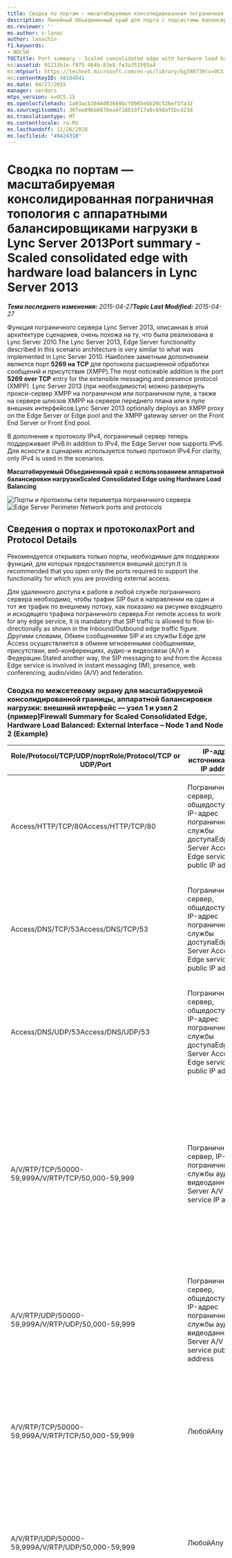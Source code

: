 ```yaml
---
title: Сводка по портам — масштабируемая консолидированная пограничная топология с аппаратными балансировщиками нагрузки
description: Линейный Объединенный край для порта с подсистемы балансировки нагрузки оборудования.
ms.reviewer: ''
ms.author: v-lanac
author: lanachin
f1.keywords:
- NOCSH
TOCTitle: Port summary - Scaled consolidated edge with hardware load balancers
ms:assetid: 91213b1e-f875-464b-83e8-fe3a351595a4
ms:mtpsurl: https://technet.microsoft.com/en-us/library/Gg398739(v=OCS.15)
ms:contentKeyID: 48184841
ms.date: 04/27/2015
manager: serdars
mtps_version: v=OCS.15
ms.openlocfilehash: 1a03acb3644d83669bcf0065ebb20c526ef5fa32
ms.sourcegitcommit: 36fee89bb887bea4f18b19f17a8c69daf5bc423d
ms.translationtype: MT
ms.contentlocale: ru-RU
ms.lasthandoff: 11/26/2020
ms.locfileid: "49424318"
---
```

# <a name="port-summary---scaled-consolidated-edge-with-hardware-load-balancers-in-lync-server-2013"></a><span data-ttu-id="9f6da-103">Сводка по портам — масштабируемая консолидированная пограничная топология с аппаратными балансировщиками нагрузки в Lync Server 2013</span><span class="sxs-lookup"><span data-stu-id="9f6da-103">Port summary - Scaled consolidated edge with hardware load balancers in Lync Server 2013</span></span>

<div data-xmlns="http://www.w3.org/1999/xhtml">

<div class="topic" data-xmlns="http://www.w3.org/1999/xhtml" data-msxsl="urn:schemas-microsoft-com:xslt" data-cs="https://msdn.microsoft.com/">

<div data-asp="https://msdn2.microsoft.com/asp">



</div>

<div id="mainSection">

<div id="mainBody"><span data-ttu-id="9f6da-104">

<span> </span></span><span class="sxs-lookup"><span data-stu-id="9f6da-104">

<span> </span></span></span>

<span data-ttu-id="9f6da-105">_**Тема последнего изменения:** 2015-04-27_</span><span class="sxs-lookup"><span data-stu-id="9f6da-105">_**Topic Last Modified:** 2015-04-27_</span></span>

<span data-ttu-id="9f6da-106">Функция пограничного сервера Lync Server 2013, описанная в этой архитектуре сценариев, очень похожа на ту, что была реализована в Lync Server 2010.</span><span class="sxs-lookup"><span data-stu-id="9f6da-106">The Lync Server 2013, Edge Server functionality described in this scenario architecture is very similar to what was implemented in Lync Server 2010.</span></span> <span data-ttu-id="9f6da-107">Наиболее заметным дополнением является порт **5269 на TCP** для протокола расширенной обработки сообщений и присутствия (XMPP).</span><span class="sxs-lookup"><span data-stu-id="9f6da-107">The most noticeable addition is the port **5269 over TCP** entry for the extensible messaging and presence protocol (XMPP).</span></span> <span data-ttu-id="9f6da-108">Lync Server 2013 (при необходимости) можно развернуть прокси-сервер XMPP на пограничном или пограничном пуле, а также на сервере шлюзов XMPP на сервере переднего плана или в пуле внешних интерфейсов.</span><span class="sxs-lookup"><span data-stu-id="9f6da-108">Lync Server 2013 optionally deploys an XMPP proxy on the Edge Server or Edge pool and the XMPP gateway server on the Front End Server or Front End pool.</span></span>

<span data-ttu-id="9f6da-109">В дополнение к протоколу IPv4, пограничный сервер теперь поддерживает IPv6.</span><span class="sxs-lookup"><span data-stu-id="9f6da-109">In addition to IPv4, the Edge Server now supports IPv6.</span></span> <span data-ttu-id="9f6da-110">Для ясности в сценариях используется только протокол IPv4.</span><span class="sxs-lookup"><span data-stu-id="9f6da-110">For clarity, only IPv4 is used in the scenarios.</span></span>

<span data-ttu-id="9f6da-111">**Масштабируемый Объединенный край с использованием аппаратной балансировки нагрузки**</span><span class="sxs-lookup"><span data-stu-id="9f6da-111">**Scaled Consolidated Edge using Hardware Load Balancing**</span></span>

<span data-ttu-id="9f6da-112">![Порты и протоколы сети периметра пограничного сервера](images/Gg398739.063f7dd1-16db-4cc7-8708-bca9bc41184d(OCS.15).jpg "Порты и протоколы сети периметра пограничного сервера")</span><span class="sxs-lookup"><span data-stu-id="9f6da-112">![Edge Server Perimeter Network ports and protocols](images/Gg398739.063f7dd1-16db-4cc7-8708-bca9bc41184d(OCS.15).jpg "Edge Server Perimeter Network ports and protocols")</span></span>

<div>

## <a name="port-and-protocol-details"></a><span data-ttu-id="9f6da-113">Сведения о портах и протоколах</span><span class="sxs-lookup"><span data-stu-id="9f6da-113">Port and Protocol Details</span></span>

<span data-ttu-id="9f6da-114">Рекомендуется открывать только порты, необходимые для поддержки функций, для которых предоставляется внешний доступ.</span><span class="sxs-lookup"><span data-stu-id="9f6da-114">It is recommended that you open only the ports required to support the functionality for which you are providing external access.</span></span>

<span data-ttu-id="9f6da-115">Для удаленного доступа к работе в любой службе пограничного сервера необходимо, чтобы трафик SIP был в направлении на один и тот же трафик по внешнему потоку, как показано на рисунке входящего и исходящего трафика пограничного сервера.</span><span class="sxs-lookup"><span data-stu-id="9f6da-115">For remote access to work for any edge service, it is mandatory that SIP traffic is allowed to flow bi-directionally as shown in the Inbound/Outbound edge traffic figure.</span></span> <span data-ttu-id="9f6da-116">Другими словами, Обмен сообщениями SIP и из службы Edge для Access осуществляется в обмене мгновенными сообщениями, присутствии, веб-конференциях, аудио-и видеосвязи (A/V) и Федерации.</span><span class="sxs-lookup"><span data-stu-id="9f6da-116">Stated another way, the SIP messaging to and from the Access Edge service is involved in instant messaging (IM), presence, web conferencing, audio/video (A/V) and federation.</span></span>

### <a name="firewall-summary-for-scaled-consolidated-edge-hardware-load-balanced-external-interface--node-1-and-node-2-example"></a><span data-ttu-id="9f6da-117">Сводка по межсетевому экрану для масштабируемой консолидированной границы, аппаратной балансировки нагрузки: внешний интерфейс — узел 1 и узел 2 (пример)</span><span class="sxs-lookup"><span data-stu-id="9f6da-117">Firewall Summary for Scaled Consolidated Edge, Hardware Load Balanced: External Interface – Node 1 and Node 2 (Example)</span></span>

<table>
<colgroup>
<col style="width: 25%" />
<col style="width: 25%" />
<col style="width: 25%" />
<col style="width: 25%" />
</colgroup>
<thead>
<tr class="header">
<th><span data-ttu-id="9f6da-118">Role/Protocol/TCP/UDP/порт</span><span class="sxs-lookup"><span data-stu-id="9f6da-118">Role/Protocol/TCP or UDP/Port</span></span></th>
<th><span data-ttu-id="9f6da-119">IP-адрес источника</span><span class="sxs-lookup"><span data-stu-id="9f6da-119">Source IP address</span></span></th>
<th><span data-ttu-id="9f6da-120">IP-адрес назначения</span><span class="sxs-lookup"><span data-stu-id="9f6da-120">Destination IP address</span></span></th>
<th><span data-ttu-id="9f6da-121">Примечания.</span><span class="sxs-lookup"><span data-stu-id="9f6da-121">Notes</span></span></th>
</tr>
</thead>
<tbody>
<tr class="odd">
<td><p><span data-ttu-id="9f6da-122">Access/HTTP/TCP/80</span><span class="sxs-lookup"><span data-stu-id="9f6da-122">Access/HTTP/TCP/80</span></span></p></td>
<td><p><span data-ttu-id="9f6da-123">Пограничный сервер, общедоступный IP-адрес пограничной службы доступа</span><span class="sxs-lookup"><span data-stu-id="9f6da-123">Edge Server Access Edge service public IP address</span></span></p></td>
<td><p><span data-ttu-id="9f6da-124">Любой</span><span class="sxs-lookup"><span data-stu-id="9f6da-124">Any</span></span></p></td>
<td><p><span data-ttu-id="9f6da-125">Проверка отзыва сертификатов и получения CRL</span><span class="sxs-lookup"><span data-stu-id="9f6da-125">Certificate revocation/CRL check and retrieval</span></span></p></td>
</tr>
<tr class="even">
<td><p><span data-ttu-id="9f6da-126">Access/DNS/TCP/53</span><span class="sxs-lookup"><span data-stu-id="9f6da-126">Access/DNS/TCP/53</span></span></p></td>
<td><p><span data-ttu-id="9f6da-127">Пограничный сервер, общедоступный IP-адрес пограничной службы доступа</span><span class="sxs-lookup"><span data-stu-id="9f6da-127">Edge Server Access Edge service public IP address</span></span></p></td>
<td><p><span data-ttu-id="9f6da-128">Любой</span><span class="sxs-lookup"><span data-stu-id="9f6da-128">Any</span></span></p></td>
<td><p><span data-ttu-id="9f6da-129">Запрос DNS по протоколу TCP</span><span class="sxs-lookup"><span data-stu-id="9f6da-129">DNS query over TCP</span></span></p></td>
</tr>
<tr class="odd">
<td><p><span data-ttu-id="9f6da-130">Access/DNS/UDP/53</span><span class="sxs-lookup"><span data-stu-id="9f6da-130">Access/DNS/UDP/53</span></span></p></td>
<td><p><span data-ttu-id="9f6da-131">Пограничный сервер, общедоступный IP-адрес пограничной службы доступа</span><span class="sxs-lookup"><span data-stu-id="9f6da-131">Edge Server Access Edge service public IP address</span></span></p></td>
<td><p><span data-ttu-id="9f6da-132">Любой</span><span class="sxs-lookup"><span data-stu-id="9f6da-132">Any</span></span></p></td>
<td><p><span data-ttu-id="9f6da-133">Запрос DNS по протоколу UDP</span><span class="sxs-lookup"><span data-stu-id="9f6da-133">DNS query over UDP</span></span></p></td>
</tr>
<tr class="even">
<td><p><span data-ttu-id="9f6da-134">A/V/RTP/TCP/50000-59,999</span><span class="sxs-lookup"><span data-stu-id="9f6da-134">A/V/RTP/TCP/50,000-59,999</span></span></p></td>
<td><p><span data-ttu-id="9f6da-135">Пограничный сервер, IP-адрес пограничной службы аудио- и видеоданных</span><span class="sxs-lookup"><span data-stu-id="9f6da-135">Edge Server A/V Edge service IP address</span></span></p></td>
<td><p><span data-ttu-id="9f6da-136">Любой</span><span class="sxs-lookup"><span data-stu-id="9f6da-136">Any</span></span></p></td>
<td><p><span data-ttu-id="9f6da-137">Требуется для Федерации с партнерами, работающими под управлением Office Communications Server 2007, Office Communications Server 2007 R2, Lync Server 2010 и Lync Server 2013.</span><span class="sxs-lookup"><span data-stu-id="9f6da-137">Required for federating with partners running Office Communications Server 2007, Office Communications Server 2007 R2, Lync Server 2010 and Lync Server 2013.</span></span></p></td>
</tr>
<tr class="odd">
<td><p><span data-ttu-id="9f6da-138">A/V/RTP/UDP/50000-59,999</span><span class="sxs-lookup"><span data-stu-id="9f6da-138">A/V/RTP/UDP/50,000-59,999</span></span></p></td>
<td><p><span data-ttu-id="9f6da-139">Пограничный сервер, общедоступный IP-адрес пограничной службы аудио- и видеоданных</span><span class="sxs-lookup"><span data-stu-id="9f6da-139">Edge Server A/V Edge service public IP address</span></span></p></td>
<td><p><span data-ttu-id="9f6da-140">Любой</span><span class="sxs-lookup"><span data-stu-id="9f6da-140">Any</span></span></p></td>
<td><p><span data-ttu-id="9f6da-141">Требуется только для Федерации с партнерами, работающими под управлением Office Communications Server 2007.</span><span class="sxs-lookup"><span data-stu-id="9f6da-141">Required only for federation with partners running Office Communications Server 2007.</span></span></p></td>
</tr>
<tr class="even">
<td><p><span data-ttu-id="9f6da-142">A/V/RTP/TCP/50000-59,999</span><span class="sxs-lookup"><span data-stu-id="9f6da-142">A/V/RTP/TCP/50,000-59,999</span></span></p></td>
<td><p><span data-ttu-id="9f6da-143">Любой</span><span class="sxs-lookup"><span data-stu-id="9f6da-143">Any</span></span></p></td>
<td><p><span data-ttu-id="9f6da-144">Пограничный сервер, общедоступный IP-адрес пограничной службы аудио- и видеоданных</span><span class="sxs-lookup"><span data-stu-id="9f6da-144">Edge Server A/V Edge service public IP address</span></span></p></td>
<td><p><span data-ttu-id="9f6da-145">Требуется только для Федерации с партнерами, работающими под управлением Office Communications Server 2007</span><span class="sxs-lookup"><span data-stu-id="9f6da-145">Required only for federation with partners running Office Communications Server 2007</span></span></p></td>
</tr>
<tr class="odd">
<td><p><span data-ttu-id="9f6da-146">A/V/RTP/UDP/50000-59,999</span><span class="sxs-lookup"><span data-stu-id="9f6da-146">A/V/RTP/UDP/50,000-59,999</span></span></p></td>
<td><p><span data-ttu-id="9f6da-147">Любой</span><span class="sxs-lookup"><span data-stu-id="9f6da-147">Any</span></span></p></td>
<td><p><span data-ttu-id="9f6da-148">Пограничный сервер, общедоступный IP-адрес пограничной службы аудио- и видеоданных</span><span class="sxs-lookup"><span data-stu-id="9f6da-148">Edge Server A/V Edge service public IP address</span></span></p></td>
<td><p><span data-ttu-id="9f6da-149">Требуется только для Федерации с партнерами, работающими под управлением Office Communications Server 2007</span><span class="sxs-lookup"><span data-stu-id="9f6da-149">Required only for federation with partners running Office Communications Server 2007</span></span></p></td>
</tr>
<tr class="even">
<td><p><span data-ttu-id="9f6da-150">A/V/STUN, MSTURN/UDP/3478</span><span class="sxs-lookup"><span data-stu-id="9f6da-150">A/V/STUN,MSTURN/UDP/3478</span></span></p></td>
<td><p><span data-ttu-id="9f6da-151">Пограничный сервер, общедоступный IP-адрес пограничной службы аудио- и видеоданных</span><span class="sxs-lookup"><span data-stu-id="9f6da-151">Edge Server A/V Edge service public IP address</span></span></p></td>
<td><p><span data-ttu-id="9f6da-152">Любой</span><span class="sxs-lookup"><span data-stu-id="9f6da-152">Any</span></span></p></td>
<td><p><span data-ttu-id="9f6da-153">3478 Outbound используется для определения версии пограничного сервера, с которым обменивается данными Lync Server, а также для мультимедийного трафика от пограничного сервера.</span><span class="sxs-lookup"><span data-stu-id="9f6da-153">3478 outbound is used to determine the version of Edge Server that Lync Server is communicating with and also for media traffic from Edge Server-to-Edge Server.</span></span> <span data-ttu-id="9f6da-154">Требуется для Федерации с Lync Server 2010, Windows Live Messenger и Office Communications Server 2007 R2, а также в том случае, если в компании развернуты несколько пулов Edge.</span><span class="sxs-lookup"><span data-stu-id="9f6da-154">Required for federation with Lync Server 2010, Windows Live Messenger, and Office Communications Server 2007 R2, and also if multiple Edge pools are deployed within a company.</span></span></p></td>
</tr>
<tr class="odd">
<td><p><span data-ttu-id="9f6da-155">A/V/STUN, MSTURN/UDP/3478</span><span class="sxs-lookup"><span data-stu-id="9f6da-155">A/V/STUN,MSTURN/UDP/3478</span></span></p></td>
<td><p><span data-ttu-id="9f6da-156">Любой</span><span class="sxs-lookup"><span data-stu-id="9f6da-156">Any</span></span></p></td>
<td><p><span data-ttu-id="9f6da-157">Пограничный сервер, общедоступный IP-адрес пограничной службы аудио- и видеоданных</span><span class="sxs-lookup"><span data-stu-id="9f6da-157">Edge Server A/V Edge service public IP address</span></span></p></td>
<td><p><span data-ttu-id="9f6da-158">STUN/отключите согласование кандидатов по протоколу UDP/3478</span><span class="sxs-lookup"><span data-stu-id="9f6da-158">STUN/TURN negotiation of candidates over UDP/3478</span></span></p></td>
</tr>
<tr class="even">
<td><p><span data-ttu-id="9f6da-159">A/V/STUN, MSTURN/TCP/443</span><span class="sxs-lookup"><span data-stu-id="9f6da-159">A/V/STUN,MSTURN/TCP/443</span></span></p></td>
<td><p><span data-ttu-id="9f6da-160">Любой</span><span class="sxs-lookup"><span data-stu-id="9f6da-160">Any</span></span></p></td>
<td><p><span data-ttu-id="9f6da-161">Пограничный сервер, общедоступный IP-адрес пограничной службы аудио- и видеоданных</span><span class="sxs-lookup"><span data-stu-id="9f6da-161">Edge Server A/V Edge service public IP address</span></span></p></td>
<td><p><span data-ttu-id="9f6da-162">STUN/отключите согласование кандидатов по протоколу TCP/443</span><span class="sxs-lookup"><span data-stu-id="9f6da-162">STUN/TURN negotiation of candidates over TCP/443</span></span></p></td>
</tr>
<tr class="odd">
<td><p><span data-ttu-id="9f6da-163">A/V/STUN, MSTURN/TCP/443</span><span class="sxs-lookup"><span data-stu-id="9f6da-163">A/V/STUN,MSTURN/TCP/443</span></span></p></td>
<td><p><span data-ttu-id="9f6da-164">Пограничный сервер, общедоступный IP-адрес пограничной службы аудио- и видеоданных</span><span class="sxs-lookup"><span data-stu-id="9f6da-164">Edge Server A/V Edge service public IP address</span></span></p></td>
<td><p><span data-ttu-id="9f6da-165">Любой</span><span class="sxs-lookup"><span data-stu-id="9f6da-165">Any</span></span></p></td>
<td><p><span data-ttu-id="9f6da-166">STUN/отключите согласование кандидатов по протоколу TCP/443</span><span class="sxs-lookup"><span data-stu-id="9f6da-166">STUN/TURN negotiation of candidates over TCP/443</span></span></p></td>
</tr>
</tbody>
</table>


### <a name="firewall-summary-for-scaled-consolidated-edge-hardware-load-balanced-internal-interface-node-1-and-node-2"></a><span data-ttu-id="9f6da-167">Сводка по межсетевому экрану для масштабируемой консолидированной границы, аппаратной балансировки нагрузки: внутренний интерфейс, узел 1 и узел 2</span><span class="sxs-lookup"><span data-stu-id="9f6da-167">Firewall Summary for Scaled Consolidated Edge, Hardware Load Balanced: Internal Interface Node 1 and Node 2</span></span>

<table>
<colgroup>
<col style="width: 25%" />
<col style="width: 25%" />
<col style="width: 25%" />
<col style="width: 25%" />
</colgroup>
<thead>
<tr class="header">
<th><span data-ttu-id="9f6da-168">Role/Protocol/TCP/UDP/порт</span><span class="sxs-lookup"><span data-stu-id="9f6da-168">Role/Protocol/TCP or UDP/Port</span></span></th>
<th><span data-ttu-id="9f6da-169">IP-адрес источника</span><span class="sxs-lookup"><span data-stu-id="9f6da-169">Source IP address</span></span></th>
<th><span data-ttu-id="9f6da-170">IP-адрес назначения</span><span class="sxs-lookup"><span data-stu-id="9f6da-170">Destination IP address</span></span></th>
<th><span data-ttu-id="9f6da-171">Примечания.</span><span class="sxs-lookup"><span data-stu-id="9f6da-171">Notes</span></span></th>
</tr>
</thead>
<tbody>
<tr class="odd">
<td><p><span data-ttu-id="9f6da-172">XMPP/MTLS/TCP/23456</span><span class="sxs-lookup"><span data-stu-id="9f6da-172">XMPP/MTLS/TCP/23456</span></span></p></td>
<td><p><span data-ttu-id="9f6da-173">Any (может быть определено как адрес сервера переднего плана или виртуальный IP-адрес пула переднего плана, на котором запущена служба шлюза XMPP)</span><span class="sxs-lookup"><span data-stu-id="9f6da-173">Any (can be defined as Front End Server address, or Front End pool virtual IP address running the XMPP Gateway service)</span></span></p></td>
<td><p><span data-ttu-id="9f6da-174">Внутренний интерфейс пограничного сервера</span><span class="sxs-lookup"><span data-stu-id="9f6da-174">Edge Server internal interface</span></span></p></td>
<td><p><span data-ttu-id="9f6da-175">Исходящий трафик XMPP от службы шлюза XMPP, работающей на сервере переднего плана или в пуле внешних интерфейсов</span><span class="sxs-lookup"><span data-stu-id="9f6da-175">Outbound XMPP traffic from XMPP Gateway service running on Front End Server or Front End pool</span></span></p></td>
</tr>
<tr class="even">
<td><p><span data-ttu-id="9f6da-176">HTTPS/TCP/4443</span><span class="sxs-lookup"><span data-stu-id="9f6da-176">HTTPS/TCP/4443</span></span></p></td>
<td><p><span data-ttu-id="9f6da-177">Any (может быть задан как IP-адрес серверного сервера переднего плана или пул, хранящий центральное хранилище управления).</span><span class="sxs-lookup"><span data-stu-id="9f6da-177">Any (can be defined as the Front End Server server IP or pool that holds the Central Management store)</span></span></p></td>
<td><p><span data-ttu-id="9f6da-178">Внутренний интерфейс пограничного сервера</span><span class="sxs-lookup"><span data-stu-id="9f6da-178">Edge Server Internal interface</span></span></p></td>
<td><p><span data-ttu-id="9f6da-179">Репликация изменений из хранилища центрального управления на пограничный сервер</span><span class="sxs-lookup"><span data-stu-id="9f6da-179">Replication of changes from the Central Management store to the Edge Server</span></span></p></td>
</tr>
<tr class="odd">
<td><p><span data-ttu-id="9f6da-180">PSOM/MTLS/TCP/8057</span><span class="sxs-lookup"><span data-stu-id="9f6da-180">PSOM/MTLS/TCP/8057</span></span></p></td>
<td><p><span data-ttu-id="9f6da-181">Any (может быть определено как режиссер (IP-адрес), IP-адрес внешнего сервера или пул виртуальных IP-адресов.</span><span class="sxs-lookup"><span data-stu-id="9f6da-181">Any (can be defined as Director IP, Front End Server IP or Pool virtual IP)</span></span></p></td>
<td><p><span data-ttu-id="9f6da-182">Внутренний интерфейс пограничного сервера</span><span class="sxs-lookup"><span data-stu-id="9f6da-182">Edge Server Internal interface</span></span></p></td>
<td><p><span data-ttu-id="9f6da-183">Трафик веб-конференций из внутреннего развертывания в внутренний интерфейс пограничного сервера</span><span class="sxs-lookup"><span data-stu-id="9f6da-183">Web conferencing traffic from Internal deployment to Internal Edge Server interface</span></span></p></td>
</tr>
<tr class="even">
<td><p><span data-ttu-id="9f6da-184">STUN/MSTURN/UDP/3478</span><span class="sxs-lookup"><span data-stu-id="9f6da-184">STUN/MSTURN/UDP/3478</span></span></p></td>
<td><p><span data-ttu-id="9f6da-185">Any (может быть определено как режиссер (IP-адрес), IP-адрес внешнего сервера или пул виртуальных IP-адресов.</span><span class="sxs-lookup"><span data-stu-id="9f6da-185">Any (can be defined as Director IP, Front End Server IP or Pool virtual IP)</span></span></p></td>
<td><p><span data-ttu-id="9f6da-186">Внутренний интерфейс пограничного сервера</span><span class="sxs-lookup"><span data-stu-id="9f6da-186">Edge Server Internal interface</span></span></p></td>
<td><p><span data-ttu-id="9f6da-187">Предпочтительный путь для передачи мультимедиа между внутренними и внешними пользователями, бесперебойно работающем устройстве филиалов или бесперебойно работающем сервере филиала</span><span class="sxs-lookup"><span data-stu-id="9f6da-187">Preferred path for A/V media transfer between internal and external users, Survivable Branch Appliance or Survivable Branch Server</span></span></p></td>
</tr>
<tr class="odd">
<td><p><span data-ttu-id="9f6da-188">STUN/MSTURN/TCP/443</span><span class="sxs-lookup"><span data-stu-id="9f6da-188">STUN/MSTURN/TCP/443</span></span></p></td>
<td><p><span data-ttu-id="9f6da-189">Any (может быть определено как режиссер (IP-адрес), IP-адрес внешнего сервера или пул виртуальных IP-адресов.</span><span class="sxs-lookup"><span data-stu-id="9f6da-189">Any (can be defined as Director IP, Front End Server IP or Pool virtual IP)</span></span></p></td>
<td><p><span data-ttu-id="9f6da-190">Внутренний интерфейс пограничного сервера</span><span class="sxs-lookup"><span data-stu-id="9f6da-190">Edge Server Internal interface</span></span></p></td>
<td><p><span data-ttu-id="9f6da-191">Резервный путь для передачи мультимедиа между внутренними и внешними пользователями, бесперебойно работающее устройство филиала или бесперебойный сервер филиала, если не удается установить UDP-связь, используется протокол TCP для обмена файлами и демонстрации рабочего стола</span><span class="sxs-lookup"><span data-stu-id="9f6da-191">Fallback path for A/V media transfer between internal and external users, Survivable Branch Appliance or Survivable Branch Server if UDP communication cannot be established, TCP is used for file transfer and desktop sharing</span></span></p></td>
</tr>
<tr class="even">
<td><p><span data-ttu-id="9f6da-192">MTLS/TCP/50001</span><span class="sxs-lookup"><span data-stu-id="9f6da-192">MTLS/TCP/50001</span></span></p></td>
<td><p><span data-ttu-id="9f6da-193">Любой</span><span class="sxs-lookup"><span data-stu-id="9f6da-193">Any</span></span></p></td>
<td><p><span data-ttu-id="9f6da-194">Внутренний интерфейс пограничного сервера</span><span class="sxs-lookup"><span data-stu-id="9f6da-194">Edge Server internal interface</span></span></p></td>
<td><p><span data-ttu-id="9f6da-195">Централизованное ведение журналов, использование команд командной строки Lync Server Management Shell и централизованной службы ведения журналов, команды ClsController (ClsController.exe) или агента (ClsAgent.exe) и коллекции журналов</span><span class="sxs-lookup"><span data-stu-id="9f6da-195">Centralized Logging Service controller using Lync Server Management Shell and Centralized Logging Service cmdlets, ClsController command line (ClsController.exe) or agent (ClsAgent.exe) commands and log collection</span></span></p></td>
</tr>
<tr class="odd">
<td><p><span data-ttu-id="9f6da-196">MTLS/TCP/50002</span><span class="sxs-lookup"><span data-stu-id="9f6da-196">MTLS/TCP/50002</span></span></p></td>
<td><p><span data-ttu-id="9f6da-197">Любой</span><span class="sxs-lookup"><span data-stu-id="9f6da-197">Any</span></span></p></td>
<td><p><span data-ttu-id="9f6da-198">Внутренний интерфейс пограничного сервера</span><span class="sxs-lookup"><span data-stu-id="9f6da-198">Edge Server internal interface</span></span></p></td>
<td><p><span data-ttu-id="9f6da-199">Централизованное ведение журналов, использование команд командной строки Lync Server Management Shell и централизованной службы ведения журналов, команды ClsController (ClsController.exe) или агента (ClsAgent.exe) и коллекции журналов</span><span class="sxs-lookup"><span data-stu-id="9f6da-199">Centralized Logging Service controller using Lync Server Management Shell and Centralized Logging Service cmdlets, ClsController command line (ClsController.exe) or agent (ClsAgent.exe) commands and log collection</span></span></p></td>
</tr>
<tr class="even">
<td><p><span data-ttu-id="9f6da-200">MTLS/TCP/50003</span><span class="sxs-lookup"><span data-stu-id="9f6da-200">MTLS/TCP/50003</span></span></p></td>
<td><p><span data-ttu-id="9f6da-201">Любой</span><span class="sxs-lookup"><span data-stu-id="9f6da-201">Any</span></span></p></td>
<td><p><span data-ttu-id="9f6da-202">Внутренний интерфейс пограничного сервера</span><span class="sxs-lookup"><span data-stu-id="9f6da-202">Edge Server internal interface</span></span></p></td>
<td><p><span data-ttu-id="9f6da-203">Централизованное ведение журналов, использование команд командной строки Lync Server Management Shell и централизованной службы ведения журналов, команды ClsController (ClsController.exe) или агента (ClsAgent.exe) и коллекции журналов</span><span class="sxs-lookup"><span data-stu-id="9f6da-203">Centralized Logging Service controller using Lync Server Management Shell and Centralized Logging Service cmdlets, ClsController command line (ClsController.exe) or agent (ClsAgent.exe) commands and log collection</span></span></p></td>
</tr>
</tbody>
</table>


<span data-ttu-id="9f6da-204">При развертывании для обеспечения доступности и балансировки нагрузки для Lync Server аппаратные подсистемы балансировки нагрузки предъявляют определенные требования.</span><span class="sxs-lookup"><span data-stu-id="9f6da-204">Hardware load balancers have specific requirements when deployed to provide availability and load balancing for Lync Server.</span></span> <span data-ttu-id="9f6da-205">Требования определяются на приведенных ниже рисунках и таблицах.</span><span class="sxs-lookup"><span data-stu-id="9f6da-205">The requirements are defined in the following figure and tables.</span></span> <span data-ttu-id="9f6da-206">Сторонние производители могут использовать различные термины, которые определяются в соответствии с требованиями.</span><span class="sxs-lookup"><span data-stu-id="9f6da-206">Third party vendors may use different terminology for the requirements defined here.</span></span> <span data-ttu-id="9f6da-207">Вам потребуется сопоставить требования к серверу Lync Server функциям и параметрам конфигурации, предоставляемым поставщиком подсистемы балансировки нагрузки для оборудования.</span><span class="sxs-lookup"><span data-stu-id="9f6da-207">It will be necessary to map the requirements of Lync Server to the features and configuration options provided by your hardware load balancer vendor.</span></span>

<span data-ttu-id="9f6da-208">При настройке подсистемы балансировки нагрузки для оборудования учитывайте следующие требования:</span><span class="sxs-lookup"><span data-stu-id="9f6da-208">When configuring hardware load balancers, consider the following requirements:</span></span>

  - <span data-ttu-id="9f6da-209">Для службы пограничного сервера Access и службы Edge для веб-конференций можно настроить трансляцию сетевых адресов (SNAT) на оборудовании (HLB).</span><span class="sxs-lookup"><span data-stu-id="9f6da-209">Source Network Address Translation (SNAT) can be configured on the hardware load balancer (HLB) for Access Edge service and Web Conferencing Edge service</span></span>

  - <span data-ttu-id="9f6da-210">Не удается настроить SNAT в службе Edge/V: служба Edge может отвечать на запросы, не являющиеся виртуальным IP-адресом HLB (VIP), для простого обхода UDP по NAT (STUN)/Traversal с помощью ретрансляции NAT (переключение)/Federation (FTURN) для правильной работы</span><span class="sxs-lookup"><span data-stu-id="9f6da-210">SNAT cannot be configured on the A/V Edge service– the A/V Edge service must respond with the real server address, not the HLB virtual IP (VIP), for simple traversal of UDP over NAT (STUN)/traversal using relay NAT (TURN)/federation TURN (FTURN) to work properly</span></span>
    
      - <span data-ttu-id="9f6da-211">Если клиент отправляет запрос на HLB, ответ должен возвращаться из IP-адреса HLB</span><span class="sxs-lookup"><span data-stu-id="9f6da-211">If the client sends a request to the HLB, the response must come back from the HLB VIP</span></span>
    
      - <span data-ttu-id="9f6da-212">Если клиент отправляет запрос на ребро, ответ должен возвращаться из IP-адреса Edge.</span><span class="sxs-lookup"><span data-stu-id="9f6da-212">If the client sends a request to the Edge, the response must come back from the Edge IP</span></span>

  - <span data-ttu-id="9f6da-213">Общедоступные IP-адреса используются на каждом интерфейсе сервера и виртуальных IP-адресах в HLB, а требования к общедоступной сети — в N + 1, где есть общедоступный IP-адрес для каждого сервера реального времени и один для каждого из HLB VIP.</span><span class="sxs-lookup"><span data-stu-id="9f6da-213">Public IP addresses are used on each server interface and on the VIPs of the HLB, and your public IP address requirements are N+1, where there is a public IP address for each real server interface and one for each HLB VIP.</span></span> <span data-ttu-id="9f6da-214">Если у вас есть 2 пограничные сервера в пуле, это приводит к 9 общим IP-адресам, где 3 используются для VIP HLB и для каждого интерфейса пограничного сервера (общее количество шести для серверов).</span><span class="sxs-lookup"><span data-stu-id="9f6da-214">Where you have 2 Edge servers in the pool, this results in 9 public IP addresses, where 3 are used for the HLB VIPs, and one for each Edge server interface (a total of six for the servers)</span></span>

  - <span data-ttu-id="9f6da-215">Для службы пограничного доступа и службы Edge для веб-конференций (и с помощью NAT на HLB) клиент обращается к VIP, IP-адрес источника меняется с клиента на собственный IP-адрес.</span><span class="sxs-lookup"><span data-stu-id="9f6da-215">For the Access Edge service and Web Conferencing Edge service, (and using NAT on the HLB) the client contacts the VIP, the VIP changes the source IP address from the client to its own IP address.</span></span> <span data-ttu-id="9f6da-216">Интерфейс сервера отправляет в VIP-сервер адрес, возвращенный по протоколу IP, VIP изменяет адрес источника из IP адресного интерфейса сервера и направляет пакет клиенту.</span><span class="sxs-lookup"><span data-stu-id="9f6da-216">The server interface addresses the return address to the VIP, the VIP changes the source address from the server interface IP address and sends the packet to the client</span></span>

  - <span data-ttu-id="9f6da-217">Для службы EDGE (/V) VIP не должен изменять IP-адрес источника, а реальный адрес сервера возвращается клиенту напрямую — вы не можете настроить NAT для трафика HLB для AV</span><span class="sxs-lookup"><span data-stu-id="9f6da-217">For the A/V Edge service, the VIP must NOT change the source IP address, and the real server address is returned to the client directly – you cannot configure NAT on the HLB for AV traffic</span></span>
    
      - <span data-ttu-id="9f6da-218">Если клиент отправляет запрос в HLB VIP, ответ должен возвращаться из виртуального IP-адреса HLB</span><span class="sxs-lookup"><span data-stu-id="9f6da-218">If the client sends a request to the HLB VIP, the response must come back from the HLB VIP</span></span>
    
      - <span data-ttu-id="9f6da-219">Если клиент отправляет запрос на Граничный IP-адрес, ответ должен возвращаться из IP-адреса Edge.</span><span class="sxs-lookup"><span data-stu-id="9f6da-219">If the client sends a request to the Edge IP, the response must come back from the Edge IP</span></span>

  - <span data-ttu-id="9f6da-220">Для протоколов AV Внешний брандмауэр сохранит общедоступный IP-адрес сервера для всех пакетов.</span><span class="sxs-lookup"><span data-stu-id="9f6da-220">For AV, the external firewall will retain the real server public IP address for all packets</span></span>

  - <span data-ttu-id="9f6da-221">После того как вы установили подключение к службе EDGE, клиент может связаться с реальным сервером, а не HLB</span><span class="sxs-lookup"><span data-stu-id="9f6da-221">Once established, client to A/V Edge service communication is to the real server, not the HLB</span></span>

  - <span data-ttu-id="9f6da-222">Внутренний доступ к внутренним серверам и клиентам должен маршрутизироваться, а для всех внутренних сетей, которые размещаются на серверах или клиентах, должны быть установлены постоянные маршруты.</span><span class="sxs-lookup"><span data-stu-id="9f6da-222">Internal edge to internal servers and clients must be routed, and persistent routes are set for all internal networks that host servers or clients</span></span>

  - <span data-ttu-id="9f6da-223">Виртуальные IP-адреса службы пограничного доступа HLB будут выступать в качестве шлюза по умолчанию для каждого интерфейса пограничного сервера.</span><span class="sxs-lookup"><span data-stu-id="9f6da-223">The HLB Access Edge service VIP will act as the default gateway for each Edge server interface</span></span>

<div>


> [!NOTE]
> <span data-ttu-id="9f6da-224">Для получения дополнительной информации о планировании и функциональных возможностях NAT ознакомьтесь с <A href="lync-server-2013-hardware-load-balancer-requirements.md">требованиями к подсистеме балансировки нагрузки для Lync Server 2013</A>.</span><span class="sxs-lookup"><span data-stu-id="9f6da-224">For further information on NAT planning and functionality, please refer to <A href="lync-server-2013-hardware-load-balancer-requirements.md">Hardware load balancer requirements for Lync Server 2013</A>.</span></span>



</div>

<span data-ttu-id="9f6da-225">![Сведения о портах и протоколах пограничного сервера](images/Gg398739.1c193b80-98ab-4d59-a854-dbfdb5e209e2(OCS.15).jpg "Сведения о портах и протоколах пограничного сервера")</span><span class="sxs-lookup"><span data-stu-id="9f6da-225">![Edge Server ports and protocols details](images/Gg398739.1c193b80-98ab-4d59-a854-dbfdb5e209e2(OCS.15).jpg "Edge Server ports and protocols details")</span></span>

### <a name="external-port-settings-required-for-scaled-consolidated-edge-hardware-load-balanced-external-interface-virtual-ips"></a><span data-ttu-id="9f6da-226">Параметры внешнего порта, необходимые для масштабируемой консолидированной границы, аппаратной балансировки нагрузки: внешние IP адресных интерфейсов</span><span class="sxs-lookup"><span data-stu-id="9f6da-226">External Port Settings Required for Scaled Consolidated Edge, Hardware Load Balanced: External Interface Virtual IPs</span></span>

<table>
<colgroup>
<col style="width: 25%" />
<col style="width: 25%" />
<col style="width: 25%" />
<col style="width: 25%" />
</colgroup>
<thead>
<tr class="header">
<th><span data-ttu-id="9f6da-227">Role/Protocol/TCP/UDP/порт</span><span class="sxs-lookup"><span data-stu-id="9f6da-227">Role/Protocol/TCP or UDP/Port</span></span></th>
<th><span data-ttu-id="9f6da-228">IP-адрес источника</span><span class="sxs-lookup"><span data-stu-id="9f6da-228">Source IP address</span></span></th>
<th><span data-ttu-id="9f6da-229">IP-адрес назначения</span><span class="sxs-lookup"><span data-stu-id="9f6da-229">Destination IP address</span></span></th>
<th><span data-ttu-id="9f6da-230">Примечания.</span><span class="sxs-lookup"><span data-stu-id="9f6da-230">Notes</span></span></th>
</tr>
</thead>
<tbody>
<tr class="odd">
<td><p><span data-ttu-id="9f6da-231">XMPP/TCP/5269</span><span class="sxs-lookup"><span data-stu-id="9f6da-231">XMPP/TCP/5269</span></span></p></td>
<td><p><span data-ttu-id="9f6da-232">Любой</span><span class="sxs-lookup"><span data-stu-id="9f6da-232">Any</span></span></p></td>
<td><p><span data-ttu-id="9f6da-233">Прокси-служба XMPP (доступ к IP-адресу для общих ресурсов с помощью службы Edge Access)</span><span class="sxs-lookup"><span data-stu-id="9f6da-233">XMPP Proxy service (shares IP address with Access Edge service)</span></span></p></td>
<td><p><span data-ttu-id="9f6da-234">Прокси-служба XMPP принимает трафик от XMPP контактов в определенных XMPP федерациях.</span><span class="sxs-lookup"><span data-stu-id="9f6da-234">XMPP Proxy service accepts traffic from XMPP contacts in defined XMPP federations</span></span></p></td>
</tr>
<tr class="even">
<td><p><span data-ttu-id="9f6da-235">XMPP/TCP/5269</span><span class="sxs-lookup"><span data-stu-id="9f6da-235">XMPP/TCP/5269</span></span></p></td>
<td><p><span data-ttu-id="9f6da-236">Прокси-служба XMPP (доступ к IP-адресу для общих ресурсов с помощью службы Edge Access)</span><span class="sxs-lookup"><span data-stu-id="9f6da-236">XMPP Proxy service (shares IP address with Access Edge service)</span></span></p></td>
<td><p><span data-ttu-id="9f6da-237">Любой</span><span class="sxs-lookup"><span data-stu-id="9f6da-237">Any</span></span></p></td>
<td><p><span data-ttu-id="9f6da-238">Служба прокси XMPP отправляет трафик на XMPPные контакты в определенных XMPP Федерации</span><span class="sxs-lookup"><span data-stu-id="9f6da-238">XMPP Proxy service sends traffic to XMPP contacts in defined XMPP federations</span></span></p></td>
</tr>
<tr class="odd">
<td><p><span data-ttu-id="9f6da-239">Access/SIP (TLS)/TCP/443</span><span class="sxs-lookup"><span data-stu-id="9f6da-239">Access/SIP(TLS)/TCP/443</span></span></p></td>
<td><p><span data-ttu-id="9f6da-240">Любой</span><span class="sxs-lookup"><span data-stu-id="9f6da-240">Any</span></span></p></td>
<td><p><span data-ttu-id="9f6da-241">Общедоступный виртуальный IP-адрес службы пограничного доступа</span><span class="sxs-lookup"><span data-stu-id="9f6da-241">Access Edge service public VIP address</span></span></p></td>
<td><p><span data-ttu-id="9f6da-242">Трафик SIP "клиент-сервер" для доступа внешних пользователей</span><span class="sxs-lookup"><span data-stu-id="9f6da-242">Client-to-server SIP traffic for external user access</span></span></p></td>
</tr>
<tr class="even">
<td><p><span data-ttu-id="9f6da-243">Access/SIP (MTLS)/TCP/5061</span><span class="sxs-lookup"><span data-stu-id="9f6da-243">Access/SIP(MTLS)/TCP/5061</span></span></p></td>
<td><p><span data-ttu-id="9f6da-244">Любой</span><span class="sxs-lookup"><span data-stu-id="9f6da-244">Any</span></span></p></td>
<td><p><span data-ttu-id="9f6da-245">Общедоступный виртуальный IP-адрес службы пограничного доступа</span><span class="sxs-lookup"><span data-stu-id="9f6da-245">Access Edge service public VIP address</span></span></p></td>
<td><p><span data-ttu-id="9f6da-246">Передача сигналов SIP, Федеративные и общедоступные возможности обмена мгновенными сообщениями с помощью SIP</span><span class="sxs-lookup"><span data-stu-id="9f6da-246">SIP signaling, federated and public IM connectivity using SIP</span></span></p></td>
</tr>
<tr class="odd">
<td><p><span data-ttu-id="9f6da-247">Access/SIP (MTLS)/TCP/5061</span><span class="sxs-lookup"><span data-stu-id="9f6da-247">Access/SIP(MTLS)/TCP/5061</span></span></p></td>
<td><p><span data-ttu-id="9f6da-248">Общедоступный виртуальный IP-адрес службы пограничного доступа</span><span class="sxs-lookup"><span data-stu-id="9f6da-248">Access Edge service public VIP address</span></span></p></td>
<td><p><span data-ttu-id="9f6da-249">Федеративный партнер</span><span class="sxs-lookup"><span data-stu-id="9f6da-249">Federated partner</span></span></p></td>
<td><p><span data-ttu-id="9f6da-250">Передача сигналов SIP, Федеративные и общедоступные возможности обмена мгновенными сообщениями с помощью SIP</span><span class="sxs-lookup"><span data-stu-id="9f6da-250">SIP signaling, federated and public IM connectivity using SIP</span></span></p></td>
</tr>
<tr class="even">
<td><p><span data-ttu-id="9f6da-251">Веб-конференции/PSOM (TLS)/TCP/443</span><span class="sxs-lookup"><span data-stu-id="9f6da-251">Web Conferencing/PSOM(TLS)/TCP/443</span></span></p></td>
<td><p><span data-ttu-id="9f6da-252">Любой</span><span class="sxs-lookup"><span data-stu-id="9f6da-252">Any</span></span></p></td>
<td><p><span data-ttu-id="9f6da-253">Общедоступный виртуальный IP-адрес службы пограничного сервера</span><span class="sxs-lookup"><span data-stu-id="9f6da-253">Edge Server Web Conferencing Edge service public VIP address</span></span></p></td>
<td><p><span data-ttu-id="9f6da-254">Мультимедиа для веб-конференций</span><span class="sxs-lookup"><span data-stu-id="9f6da-254">Web Conferencing media</span></span></p></td>
</tr>
<tr class="odd">
<td><p><span data-ttu-id="9f6da-255">A/V/STUN, MSTURN/UDP/3478</span><span class="sxs-lookup"><span data-stu-id="9f6da-255">A/V/STUN,MSTURN/UDP/3478</span></span></p></td>
<td><p><span data-ttu-id="9f6da-256">Любой</span><span class="sxs-lookup"><span data-stu-id="9f6da-256">Any</span></span></p></td>
<td><p><span data-ttu-id="9f6da-257">Сервер пограничного сервера A/V (внешний IP-адрес для службы EDGE)</span><span class="sxs-lookup"><span data-stu-id="9f6da-257">Edge Server A/V Edge service public VIP address</span></span></p></td>
<td><p><span data-ttu-id="9f6da-258">STUN/отключите согласование кандидатов по протоколу UDP/3478</span><span class="sxs-lookup"><span data-stu-id="9f6da-258">STUN/TURN negotiation of candidates over UDP/3478</span></span></p></td>
</tr>
<tr class="even">
<td><p><span data-ttu-id="9f6da-259">A/V/STUN, MSTURN/TCP/443</span><span class="sxs-lookup"><span data-stu-id="9f6da-259">A/V/STUN,MSTURN/TCP/443</span></span></p></td>
<td><p><span data-ttu-id="9f6da-260">Любой</span><span class="sxs-lookup"><span data-stu-id="9f6da-260">Any</span></span></p></td>
<td><p><span data-ttu-id="9f6da-261">Сервер пограничного сервера A/V (внешний IP-адрес для службы EDGE)</span><span class="sxs-lookup"><span data-stu-id="9f6da-261">Edge Server A/V Edge service public VIP address</span></span></p></td>
<td><p><span data-ttu-id="9f6da-262">STUN/отключите согласование кандидатов по протоколу TCP/443</span><span class="sxs-lookup"><span data-stu-id="9f6da-262">STUN/TURN negotiation of candidates over TCP/443</span></span></p></td>
</tr>
</tbody>
</table>


### <a name="firewall-summary-for-scaled-consolidated-edge-hardware-load-balanced-internal-interface-virtual-ips"></a><span data-ttu-id="9f6da-263">Сводка по межсетевому экрану для масштабируемой консолидированной границы, аппаратной балансировки нагрузки: Внутренние виртуальные IP – адреса интерфейса</span><span class="sxs-lookup"><span data-stu-id="9f6da-263">Firewall Summary for Scaled Consolidated Edge, Hardware Load Balanced: Internal Interface Virtual IPs</span></span>

<table>
<colgroup>
<col style="width: 25%" />
<col style="width: 25%" />
<col style="width: 25%" />
<col style="width: 25%" />
</colgroup>
<thead>
<tr class="header">
<th><span data-ttu-id="9f6da-264">Role/Protocol/TCP/UDP/порт</span><span class="sxs-lookup"><span data-stu-id="9f6da-264">Role/Protocol/TCP or UDP/Port</span></span></th>
<th><span data-ttu-id="9f6da-265">IP-адрес источника</span><span class="sxs-lookup"><span data-stu-id="9f6da-265">Source IP address</span></span></th>
<th><span data-ttu-id="9f6da-266">IP-адрес назначения</span><span class="sxs-lookup"><span data-stu-id="9f6da-266">Destination IP address</span></span></th>
<th><span data-ttu-id="9f6da-267">Примечания.</span><span class="sxs-lookup"><span data-stu-id="9f6da-267">Notes</span></span></th>
</tr>
</thead>
<tbody>
<tr class="odd">
<td><p><span data-ttu-id="9f6da-268">Access/SIP (MTLS)/TCP/5061</span><span class="sxs-lookup"><span data-stu-id="9f6da-268">Access/SIP(MTLS)/TCP/5061</span></span></p></td>
<td><p><span data-ttu-id="9f6da-269">Any (может быть определено как режиссер, виртуальный IP-адрес пула режиссера, виртуальный IP-адрес внешнего сервера или пула переднего плана)</span><span class="sxs-lookup"><span data-stu-id="9f6da-269">Any (can be defined as Director, Director pool virtual IP address, Front End Server or Front End pool virtual IP address)</span></span></p></td>
<td><p><span data-ttu-id="9f6da-270">Интерфейс внутренних виртуальных IP-адресов пограничного сервера</span><span class="sxs-lookup"><span data-stu-id="9f6da-270">Edge Server Internal VIP interface</span></span></p></td>
<td><p><span data-ttu-id="9f6da-271">Исходящий трафик SIP (от режиссера, виртуальный IP-адрес пула, сервер переднего плана, виртуальный IP-адрес пула переднего плана) до внутреннего граничного сервера.</span><span class="sxs-lookup"><span data-stu-id="9f6da-271">Outbound SIP traffic (from Director, Director pool virtual IP address, Front End Server or Front End pool virtual IP address)to Internal Edge VIP</span></span></p></td>
</tr>
<tr class="even">
<td><p><span data-ttu-id="9f6da-272">Access/SIP (MTLS)/TCP/5061</span><span class="sxs-lookup"><span data-stu-id="9f6da-272">Access/SIP(MTLS)/TCP/5061</span></span></p></td>
<td><p><span data-ttu-id="9f6da-273">Интерфейс внутренних виртуальных IP-адресов пограничного сервера</span><span class="sxs-lookup"><span data-stu-id="9f6da-273">Edge Server Internal VIP interface</span></span></p></td>
<td><p><span data-ttu-id="9f6da-274">Any (может быть определено как режиссер, виртуальный IP-адрес пула режиссера, виртуальный IP-адрес внешнего сервера или пула переднего плана)</span><span class="sxs-lookup"><span data-stu-id="9f6da-274">Any (can be defined as Director, Director pool virtual IP address, Front End Server or Front End pool virtual IP address)</span></span></p></td>
<td><p><span data-ttu-id="9f6da-275">Входящий трафик SIP (для режиссера, виртуального IP-адреса пула пулов, сервер переднего плана и виртуальный IP-адрес пула переднего плана) от внутреннего интерфейса пограничного сервера</span><span class="sxs-lookup"><span data-stu-id="9f6da-275">Inbound SIP traffic (to Director, Director pool virtual IP address, Front End Server or Front End pool virtual IP address) from Edge Server internal interface</span></span></p></td>
</tr>
<tr class="odd">
<td><p><span data-ttu-id="9f6da-276">SIP/MTLS/TCP/5062</span><span class="sxs-lookup"><span data-stu-id="9f6da-276">SIP/MTLS/TCP/5062</span></span></p></td>
<td><p><span data-ttu-id="9f6da-277">Any (может быть как IP-адресом переднего сервера, так и IP-адресом пула переднего плана либо любым бесперебойно работающее устройство филиала или с помощью этого пограничного сервера).</span><span class="sxs-lookup"><span data-stu-id="9f6da-277">Any (can be defined as Front End Server IP address, or Front End pool IP address or any Survivable Branch Appliance or Survivable Branch Server using this Edge Server)</span></span></p></td>
<td><p><span data-ttu-id="9f6da-278">Интерфейс внутренних виртуальных IP-адресов пограничного сервера</span><span class="sxs-lookup"><span data-stu-id="9f6da-278">Edge Server Internal VIP interface</span></span></p></td>
<td><p><span data-ttu-id="9f6da-279">Проверка подлинности пользователей/V (служба проверки подлинности A/V) от IP-адреса сервера переднего плана или переднего плана, а также от любого работающего филиала или сервера с бесперебойной подразделением с помощью этого пограничного сервера</span><span class="sxs-lookup"><span data-stu-id="9f6da-279">Authentication of A/V users (A/V authentication service) from Front End Server or Front End pool IP address or any Survivable Branch Appliance or Survivable Branch Server using this Edge Server</span></span></p></td>
</tr>
<tr class="even">
<td><p><span data-ttu-id="9f6da-280">STUN/MSTURN/UDP/3478</span><span class="sxs-lookup"><span data-stu-id="9f6da-280">STUN/MSTURN/UDP/3478</span></span></p></td>
<td><p><span data-ttu-id="9f6da-281">Любой</span><span class="sxs-lookup"><span data-stu-id="9f6da-281">Any</span></span></p></td>
<td><p><span data-ttu-id="9f6da-282">Интерфейс внутренних виртуальных IP-адресов пограничного сервера</span><span class="sxs-lookup"><span data-stu-id="9f6da-282">Edge Server Internal VIP interface</span></span></p></td>
<td><p><span data-ttu-id="9f6da-283">Предпочтительный путь для передачи мультимедиа между внутренними и внешними пользователями</span><span class="sxs-lookup"><span data-stu-id="9f6da-283">Preferred path for A/V media transfer between internal and external users</span></span></p></td>
</tr>
<tr class="odd">
<td><p><span data-ttu-id="9f6da-284">STUN/MSTURN/TCP/443</span><span class="sxs-lookup"><span data-stu-id="9f6da-284">STUN/MSTURN/TCP/443</span></span></p></td>
<td><p><span data-ttu-id="9f6da-285">Любой</span><span class="sxs-lookup"><span data-stu-id="9f6da-285">Any</span></span></p></td>
<td><p><span data-ttu-id="9f6da-286">Интерфейс внутренних виртуальных IP-адресов пограничного сервера</span><span class="sxs-lookup"><span data-stu-id="9f6da-286">Edge Server Internal VIP interface</span></span></p></td>
<td><p><span data-ttu-id="9f6da-287">Резервный путь для передачи мультимедиа между внутренними и внешними пользователями если не удается установить UDP-связь, используется протокол TCP для обмена файлами и демонстрации рабочего стола</span><span class="sxs-lookup"><span data-stu-id="9f6da-287">Fallback path for A/V media transfer between internal and external users if UDP communication cannot be established, TCP is used for file transfer and desktop sharing</span></span></p></td>
</tr>
<tr class="even">
<td><p><span data-ttu-id="9f6da-288">STUN/MSTURN/TCP/443</span><span class="sxs-lookup"><span data-stu-id="9f6da-288">STUN/MSTURN/TCP/443</span></span></p></td>
<td><p><span data-ttu-id="9f6da-289">Интерфейс внутренних виртуальных IP-адресов пограничного сервера</span><span class="sxs-lookup"><span data-stu-id="9f6da-289">Edge Server Internal VIP interface</span></span></p></td>
<td><p><span data-ttu-id="9f6da-290">Любой</span><span class="sxs-lookup"><span data-stu-id="9f6da-290">Any</span></span></p></td>
<td><p><span data-ttu-id="9f6da-291">Резервный путь для передачи мультимедиа между внутренними и внешними пользователями если не удается установить UDP-связь, используется протокол TCP для обмена файлами и демонстрации рабочего стола</span><span class="sxs-lookup"><span data-stu-id="9f6da-291">Fallback path for A/V media transfer between internal and external users if UDP communication cannot be established, TCP is used for file transfer and desktop sharing</span></span></p></td>
</tr>
</tbody>
</table><span data-ttu-id="9f6da-292">


</div>

</div>

<span> </span>

</div>

</div>

</span><span class="sxs-lookup"><span data-stu-id="9f6da-292">


</div>

</div>

<span> </span>

</div>

</div>

</span></span></div>

